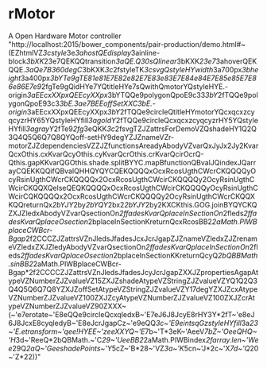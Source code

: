 # rMotor
A Open Hardware Motor controller
"http://localhost:2015/bower_components/pair-production/demo.html#~(EZhtmlVZ*3cstyle*3e*3ahostQEdisplay*3ainline-block*3bXK*23e7QEKQQtransition*3aQE.Q30sQlinear*3bKXK*23e7*3ahoverQEKQQE.*3aQe7B360degC*3bKXK*3c*2fstyleTK*3csvgQstyleHYwidth*3a700px*3bheight*3a400px*3bYTe9gTE81e81E7E82e82E7E83e83E7E84e84E7E85e85E7E86e86E7e9*2fgTe9gQidHYe7YQtitleHYe7sQwithQmotorYQstyleHYE.-origin*3aEEcxXXpxQEEcyXXpx*3bYTQQe9polygonQpoE9c33*3bY*2fTQQe9polygonQpoE93c3*3bE.*3ae7BEEoffSetXXC*3bE.-origin*3aEEcxXXpxQEEcyXXpx*3bY*2fTQQe9circleQtitleHYmotorYQcxqcxzcyqcyzrHY65YQstyleHYfill*3agoldY*2fTQQe9circleQcxqcxzcyqcyzrHY5YQstyleHYfill*3agrayY*2fTe9*2fg*3eQKK*3c*2fsvgTZJZattrsForDemoVZQshadeHY1Q2Q3Q4Q5Q6Q7Q8QYQoff-setHY9degYZJZnameVZr-motorZJZdependenciesVZZJZfunctionsAreadyAbodyVZvarQxJyJx2Jy2KvarQcxOthis.cxKvarQcyOthis.cyKvarQcrOthis.crKvarQcirOcrQ-Qthis.gapKKvarQGOthis.shade.splitBYYC.mapBfunctionQBvalJQindexJQarrayCQEKKQQifQBvalQHHQYQYCQEKQQQQxOcxRcosUgthCWcrCKQQQQyOcyRsinUgthCWcrCKQQQQx2OcxRcosUgthCWcirCKQQQQy2OcyRsinUgthCWcirCKQQXQelseQEQKQQQQxOcxRcosUgthCWcirCKQQQQyOcyRsinUgthCWcirCQKQQQQx2OcxRcosUgthCWcrCKQQQQy2OcyRsinUgthCWcrCKQQXKQQreturnQx*2bYJY*2by*2bYQY*2bx2*2bYJY*2by2KXCKthis.GOG.joinBYQYCKQZXJZledxAbodyVZvarQsectionOn*2ffadesKvarQplaceInSectionOn*2fleds*2ffadesKvarQplaceOsection*2bplaceInSectionKreturnQcxRcosBB2*2aMath.PIWBplaceCWBcr-Bgap*2f2CCCZJZattrsVZnJledsJfadesJcxJcrJgapZJZnameVZledxZJZrenameVZledxZXJZledyAbodyVZvarQsectionOn*2ffadesKvarQplaceInSectionOn*2fleds*2ffadesKvarQplaceOsection*2bplaceInSectionKKreturnQcyQ*2bQBBMath.sinBB2*2aMath.PIWBplaceCWBcr-Bgap*2f2CCCCZJZattrsVZnJledsJfadesJcyJcrJgapZXXJZpropertiesAgapAtypeVZNumberZJZvalueVZ15ZXJZshadeAtypeVZStringZJZvalueVZYQ1Q2Q3Q4Q5Q6Q7Q8YZXJZoffSetAtypeVZStringZJZvalueVZY17degYZXJZcxAtypeVZNumberZJZvalueVZ100ZXJZcyAtypeVZNumberZJZvalueVZ100ZXJZcrAtypeVZNumberZJZvalueVZ90ZXXX~(~'e7erotate~'E8eQQe9circleQcxqledxB~'E7eJ6J8JcyE8rHY3Y*2fT~'e8eJ6J8JcxE8cyqledyB~'E8eJcrJgapCz~'e9eQQ*3c~'E9eintsqGzstyleHYfill*3a*23~'E.etransform~'qee!HYEE~'zeeXXYQ~'E*7b~'T*3eK~'AeeV*7bZ~'OeeQHQ~'H*3d~'ReeQ*2bQBMath.~'C*29~'UeeBB2*2aMath.PIWBindex*2farray.len~'Wee*29Q*2aQ~'GeeshadePoints~'Y*5cZ~'B*28~'VZ*3a~'K*5cn~'J*2c~'X*7d~'Q*20~'Z*22))"
